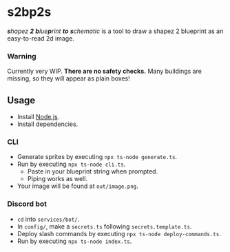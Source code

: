 # s2bp2s

_**s**hapez **2** **b**lue**p**rint **to** **s**chematic_
is a tool to draw a shapez 2 blueprint
as an easy-to-read 2d image.

### Warning

Currently very WIP.
**There are no safety checks.**
Many buildings are missing,
so they will appear as plain boxes!

## Usage

* Install [Node.js](https://nodejs.org/).
* Install dependencies.

### CLI

* Generate sprites by executing `npx ts-node generate.ts`.
* Run by executing `npx ts-node cli.ts`.
  * Paste in your blueprint string when prompted.
  * Piping works as well.
* Your image will be found at `out/image.png`.

### Discord bot

* `cd` into `services/bot/`.
* In `config/`, make a `secrets.ts` following `secrets.template.ts`.
* Deploy slash commands by executing `npx ts-node deploy-commands.ts`.
* Run by executing `npx ts-node index.ts`.
